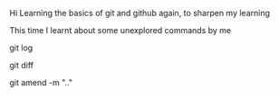Hi Learning the basics of git and github again, to sharpen my learning


This time I learnt about some unexplored commands by me 

git log

git diff

git amend -m ".."


